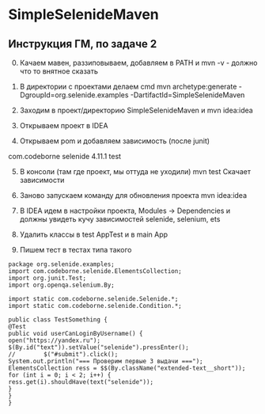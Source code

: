 # SimpleSelenideMaven

## Инструкция ГМ, по задаче 2

0. Качаем мавен, раззиповываем, добавляем в PATH и mvn -v - должно что то внятное сказать

1. В директории с проектами делаем cmd 
mvn archetype:generate -DgroupId=org.selenide.examples -DartifactId=SimpleSelenideMaven

2. Заходим в проект/директорию SimpleSelenideMaven и
mvn idea:idea

3. Открываем проект в IDEA

4. Открываем pom и добавляем зависимость (после junit)
<dependency>
    <groupId>com.codeborne</groupId>
    <artifactId>selenide</artifactId>
    <version>4.11.1</version>
    <scope>test</scope>
</dependency>

5. В консоли (там где проект, мы оттуда не уходили)
mvn test
Скачает зависимости

6. Заново запускаем команду для обновления проекта
mvn idea:idea

7. В IDEA идем в настройки проекта, Modules -> Dependencies и должны увидеть кучу зависимостей selenide, selenium, ets

8. Удалить классы в test AppTest и в main App

9. Пишем тест в тестах типа такого

`package org.selenide.examples;`  
`import com.codeborne.selenide.ElementsCollection;`  
`import org.junit.Test;`  
`import org.openqa.selenium.By;`  

`import static com.codeborne.selenide.Selenide.*;`  
`import static com.codeborne.selenide.Condition.*;`

`public class TestSomething {`  
    `@Test`  
    `public void userCanLoginByUsername() {`  
        `open("https://yandex.ru");`  
        `$(By.id("text")).setValue("selenide").pressEnter();`  
`//        $("#submit").click();`  
        `System.out.println("=== Проверим первые 3 выдачи ===");`  
        `ElementsCollection ress = $$(By.className("extended-text__short"));`  
        `for (int i = 0; i < 2; i++) {`  
            `ress.get(i).shouldHave(text("selenide"));`  
        `}`  
    `}`  
`}`  


